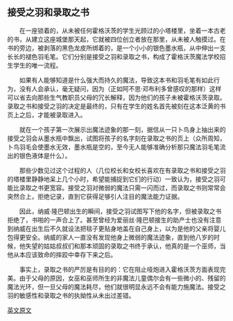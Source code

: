 ## 接受之羽和录取之书   
&emsp;&emsp;在一座锁着的，从未被任何霍格沃茨的学生光顾过的小塔楼里，坐着一本古老的书，从建立这座城堡那天起，它就被四位创立者放在那里，从未被人触摸过。在书的旁边，被剥落的黑色龙皮所绑着的，是一个小小的银色墨水瓶，从中伸出一支长长的褪色羽毛笔。它们分别是接受之羽和录取之书，构成了霍格沃茨魔法学校招生学生的唯一流程。

&emsp;&emsp;如果有人能够知道是什么强大而持久的魔法，导致这本书和羽毛笔有如此行为，没有人会承认，毫无疑问，因为（正如阿不思·邓布利多曾感叹的那样）这样可以省去向那些生气教职员父母的冗长解释，因为他们的孩子未被霍格沃茨录取。录取之书和接受之羽的决定是最终的，只有在学生的姓名首先被刻在这本泛黄的书页上之后，才能被录取进入。

&emsp;&emsp;就在一个孩子第一次展示出魔法迹象的那一刻，据信从一只卜鸟身上抽出来的接受之羽会从墨水瓶中飘出，试图将孩子的名字刻在录取之书的页上（众所周知，卜鸟羽毛会使墨水无效，墨水瓶是空的，至今无人能够准确分析那只魔法羽毛笔流出的银色液体是什么）。

&emsp;&emsp;那些少数见过这个过程的人（几位校长和女校长喜欢在有录取之书和接受之羽的塔楼里静静地呆上几个小时，希望能捕捉到它们的行动）一致认为，接受之羽可能比录取之书更宽容。接受之羽对微弱的魔法只需一闪而过，而录取之书则常常会突然合上，拒绝记录，直到它获得足够引人注目的魔法能力证据。

&emsp;&emsp;因此，纳威·隆巴顿出生的瞬间，接受之羽试图写下他的名字，但被录取之书拒绝了，书啪的一声合上了。甚至曾经为爱丽丝·隆巴顿接生的助产士也没有注意到纳威在出生后不久就设法把毯子更贴身地盖在自己身上，以为是他的父亲将婴儿包得更安全。纳威的家人一直没有发现他身上微弱的魔法迹象，直到他八岁的时候，他失望的姑姑叔叔们和那本顽固的录取之书终于承认，他真的是一个巫师，当他从本应该致命的摔跤中幸存下来之后。

&emsp;&emsp;事实上，录取之书的严厉是有目的的：它在阻止哑炮进入霍格沃茨方面表现完美。由于父母的原因，女巫和巫师所生的非魔法儿童偶尔会有一些微小的、残留的魔法光环，但一旦父母的魔法耗尽，他们就很明显永远不会有能力施魔法。接受之羽的敏感性和录取之书的执拗性从未出过差错。

[英文原文](https://www.wizardingworld.com/writing-by-jk-rowling/the-quill-of-acceptance-and-the-book-of-admittance)

